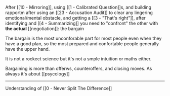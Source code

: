After [[10 - Mirroring]], using [[1 - Calibrated Question]]s, and building rapportm after using an [[23 - Accusation Audit]] to clear any lingering emotional/mental obstacle, and getting a [[3 - "That's right"]], after identifying and [[4 - Summarizing]] you need to "confront" the other with **the actual** [[negotiation]]: the bargain

The bargain is the most unconforable part for most people even when they have a good plan, so the most prepared and confortable people generally have the upper hand.

It is not a rockect science but it's not a smple intuition or maths either.

Bargaining is more than offerws, counteroffers, and closing moves. As always it's about [[psycology]]

---

Understanding of [[0 - Never Split The Difference]]
